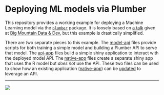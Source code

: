 # Deploying ML models via Plumber

This repository provides a working example for deploying a Machine Learning
model via the [`plumber`](https://www.rplumber.io) package. It is loosely based
on [a talk](https://github.com/blairj09/bmdd-plumber) given at [Big Mountain
Data & Dev](https://www.utahgeekevents.com/events/big-mountain-data-dev/), but
this example is drastically simplified.

There are two separate pieces to this example. The [model-api](R/model-api)
files provide scripts for both training a simple model and building a Plumber
API to serve that model. The [api-app](R/api-app) files build a
simple shiny application to interact with the deployed model API. The
[native-app](R/native-app) files create a separate shiny app that uses the R
model but *does not* use the API. These two files can be used to show how an
existing application ([native-app](R/native-app/app.R)) can be
[updated](R/api-app/app.R) to leverage an API.

---

[![](R/model-input-app/images/app-demo.gif)](http://colorado.rstudio.com/rsc/car-model-app/)
